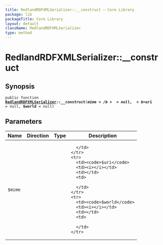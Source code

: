 ```yaml
---
title: RedlandRDFXMLSerializer::__construct — Core Library
package: lib
packageTitle: Core Library
layout: default
className: RedlandRDFXMLSerializer
type: method
---
```


# RedlandRDFXMLSerializer::__construct

## Synopsis

<code>public function <b><a href="RedlandRDFXMLSerializer">RedlandRDFXMLSerializer</a>::__construct</b>(<b>$mime</b> = null, <b>$uri</b> = null, <b>$world</b> = null)</code>

## Parameters

<table>
  <thead>
    <tr>
      <th>Name</th>
      <th>Direction</th>
      <th>Type</th>
      <th>Description</th>
    </tr>
  </thead>
  <tbody>
    <tr>
      <td><code>$mime</code>
      <td><i></i></td>
      <td></td>
      <td>

      </td>
    </tr>
    <tr>
      <td><code>$uri</code>
      <td><i></i></td>
      <td></td>
      <td>

      </td>
    </tr>
    <tr>
      <td><code>$world</code>
      <td><i></i></td>
      <td></td>
      <td>

      </td>
    </tr>
  </tbody>
</table>

